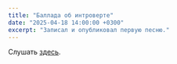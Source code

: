 ```yaml
---
title: "Баллада об интроверте"
date: "2025-04-18 14:00:00 +0300"
excerpt: "Записал и опубликовал первую песню."
---
```


Слушать [здесь](https://zvonko.link/1CDCF42).
